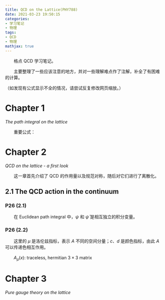 ```yaml
---
title: QCD on the Lattice(PHY788)
date: 2021-03-23 19:50:15
categories: 
- 学习笔记
- 物理
tags: 
- QCD
- 物理
mathjax: true
---
```


　　格点 QCD 学习笔记。

　　主要整理了一些应该注意的地方，并对一些理解难点作了注解，补全了有困难的计算。

（如发现有公式显示不全的情况，请尝试反复修改网页缩放。）

<!--more-->

# Chapter 1

*The path integral on the lattice*

　　重要公式：



# Chapter 2

*QCD on the lattice - a first look*

　　这一章首先介绍了 QCD 的作用量以及规范对称，随后对它们进行了离散化。

## 2.1 The QCD action in the continuum

### P26 (2.1)

　　在 Euclidean path integral 中，$\psi$ 和 $\bar\psi$ 是相互独立的积分变量。

### P26 (2.2)

　　这里的 $\mu$ 是洛伦兹指标，表示 $A$ 不同的空间分量；$c$、$d$ 是颜色指标，由此 $A$ 可以传递色相互作用。

　　$A_\mu(x)$: traceless, hermitian $3 \times 3$ matrix



# Chapter 3

*Pure gauge theory on the lattice*



　　



　　